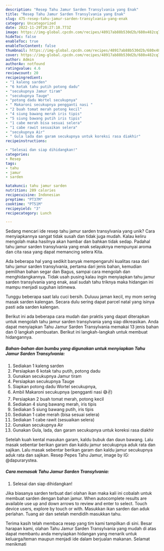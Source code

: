 ```yaml
---
description: "Resep Tahu Jamur Sarden Transylvania yang Enak"
title: "Resep Tahu Jamur Sarden Transylvania yang Enak"
slug: 475-resep-tahu-jamur-sarden-transylvania-yang-enak
category: Uncategorized
date: 2022-11-29T20:27:10.773Z
image: https://img-global.cpcdn.com/recipes/48917ab88b530d2b/680x482cq70/tahu-jamur-sarden-transylvania-foto-resep-utama.jpg
hideToc: false
enableToc: true
enableTocContent: false
thumbnail: https://img-global.cpcdn.com/recipes/48917ab88b530d2b/680x482cq70/tahu-jamur-sarden-transylvania-foto-resep-utama.jpg
cover: https://img-global.cpcdn.com/recipes/48917ab88b530d2b/680x482cq70/tahu-jamur-sarden-transylvania-foto-resep-utama.jpg
author: Admin
authorAv: notfound
ratingvalue: 4.6
reviewcount: 20
recipeingredient:
- "1 kaleng sarden"
- "6 kotak tahu putih potong dadu"
- "secukupnya Jamur tiram"
- "secukupnya Tauge"
- "potong dadu Wortel secukupnya"
- " Makaroni secukupnya pengganti nasi "
- "2 buah tomat merah potong kecil"
- "4 siung bawang merah iris tipis"
- "5 siung bawang putih iris tipis"
- "1 cabe merah bisa sesuai selera"
- "1 cabe rawit sesuaikan selera"
- "secukupnya Air"
- " Gula lada dan garam secukupnya untuk koreksi rasa diakhir"
recipeinstructions:

- "Selesai dan siap dihidangkan!"
categories:
- Resep
tags:
- tahu
- jamur
- sarden

katakunci: tahu jamur sarden 
nutrition: 289 calories
recipecuisine: Indonesian
preptime: "PT37M"
cooktime: "PT51M"
recipeyield: "3"
recipecategory: Lunch

---
```





Sedang mencari ide resep tahu jamur sarden transylvania yang unik? Cara menyiapkannya sangat tidak susah dan tidak juga mudah. Kalau keliru mengolah maka hasilnya akan hambar dan bahkan tidak sedap. Padahal tahu jamur sarden transylvania yang enak selayaknya mempunyai aroma dan cita rasa yang dapat memancing selera Kita.





Ada beberapa hal yang sedikit banyak mempengaruhi kualitas rasa dari tahu jamur sarden transylvania, pertama dari jenis bahan, kemudian pemilihan bahan segar dan Bagus, sampai cara mengolah dan menghidangkannya. Tidak usah pusing kalau ingin menyiapkan tahu jamur sarden transylvania yang enak,      asal sudah tahu triknya maka hidangan ini mampu menjadi suguhan istimewa.














Tunggu beberapa saat lalu cuci bersih. Duluuu jaman kecil, my mom sering masak sarden kalengan. Secara dulu sering dapat parcel natal yang isinya pasti ada sarden kalengan.






Berikut ini ada beberapa cara mudah dan praktis yang dapat diterapkan untuk mengolah tahu jamur sarden transylvania yang siap dikreasikan. Anda dapat menyiapkan Tahu Jamur Sarden Transylvania memakai 13 jenis bahan dan 0 langkah pembuatan. Berikut ini langkah-langkah untuk membuat hidangannya.

<!--inarticleads1-->

##### Bahan-bahan dan bumbu yang digunakan untuk menyiapkan Tahu Jamur Sarden Transylvania:

1. Sediakan 1 kaleng sarden
1. Persiapkan 6 kotak tahu putih, potong dadu
1. Gunakan secukupnya Jamur tiram
1. Persiapkan secukupnya Tauge
1. Siapkan potong dadu Wortel secukupnya,
1. Ambil  Makaroni secukupnya (pengganti nasi 😅✌)
1. Persiapkan 2 buah tomat merah, potong kecil
1. Sediakan 4 siung bawang merah, iris tipis
1. Sediakan 5 siung bawang putih, iris tipis
1. Sediakan 1 cabe merah (bisa sesuai selera)
1. Sediakan 1 cabe rawit (sesuaikan selera)
1. Gunakan secukupnya Air
1. Gunakan  Gula, lada, dan garam secukupnya untuk koreksi rasa diakhir


Setelah kuah kental masukan garam, kaldu bubuk dan daun bawang. Lalu masak sebentar berikan garam dan kaldu jamur secukupnya aduk rata dan sajikan. Lalu masak sebentar berikan garam dan kaldu jamur secukupnya aduk rata dan sajikan. Resep Pepes Tahu Jamur, image by IG: @dapurarystea. 

<!--inarticleads2-->

##### Cara memasak Tahu Jamur Sarden Transylvania:


1. Selesai dan siap dihidangkan!

Jika biasanya sarden terbuat dari olahan ikan maka kali ini cobalah untuk membuat sarden dengan bahan jamur. When autocomplete results are available use up and down arrows to review and enter to select. Touch device users, explore by touch or with. Masukkan ikan sarden dan aduk perlahan. Tuang air dan setelah mendidih masukkan tahu. 

Terima kasih telah membaca resep yang tim kami tampilkan di sini. Besar harapan kami, olahan Tahu Jamur Sarden Transylvania yang mudah di atas dapat membantu anda menyiapkan hidangan yang menarik untuk keluarga/teman maupun menjadi ide dalam berjualan makanan. Selamat menikmati
